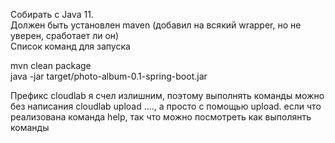 Собирать с Java 11.  
Должен быть установлен maven (добавил на всякий wrapper, но не уверен, сработает ли он)  
Список команд для запуска

mvn clean package  
java -jar target/photo-album-0.1-spring-boot.jar

Префикс cloudlab я счел излишним, поэтому выполнять команды можно без написания cloudlab upload ...., а просто с помощью upload. если что реализована команда help, так что можно посмотреть как выполянть команды
